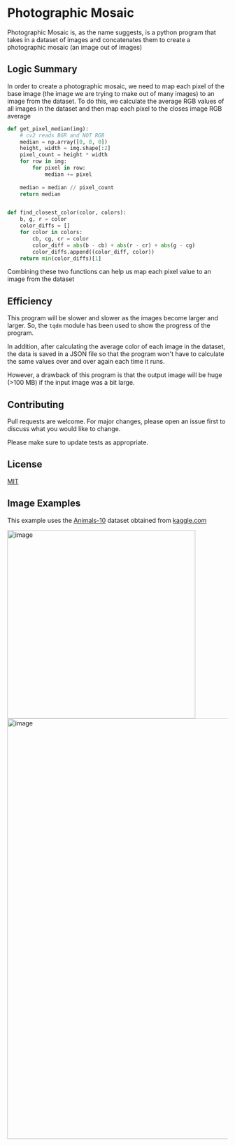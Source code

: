 # Photographic Mosaic

Photographic Mosaic is, as the name suggests, is a python program that takes in a dataset of images and concatenates them to create a photographic mosaic (an image out of images)
## Logic Summary
In order to create a photographic mosaic, we need to map each pixel of the base image (the image we are trying to make out of many images) to an image from the dataset. To do this, we calculate the average RGB values of all images in the dataset and then map each pixel to the closes image RGB average

```python
def get_pixel_median(img):
    # cv2 reads BGR and NOT RGB
    median = np.array([0, 0, 0])
    height, width = img.shape[:2]
    pixel_count = height * width
    for row in img:
        for pixel in row:
            median += pixel
    
    median = median // pixel_count
    return median


def find_closest_color(color, colors):
    b, g, r = color
    color_diffs = []
    for color in colors:
        cb, cg, cr = color
        color_diff = abs(b - cb) + abs(r - cr) + abs(g - cg)
        color_diffs.append((color_diff, color))
    return min(color_diffs)[1]
```

Combining these two functions can help us map each pixel value to an image from the dataset

## Efficiency
This program will be slower and slower as the images become larger and larger. So, the ```tqdm``` module has been used to show the progress of the program.

In addition, after calculating the average color of each image in the dataset, the data is saved in a JSON file so that the program won't have to calculate the same values over and over again each time it runs.

However, a drawback of this program is that the output image will be huge (>100 MB) if the input image was a bit large.


## Contributing
Pull requests are welcome. For major changes, please open an issue first to discuss what you would like to change.

Please make sure to update tests as appropriate.

## License
[MIT](https://choosealicense.com/licenses/mit/)

## Image Examples
This example uses the [Animals-10](https://www.kaggle.com/alessiocorrado99/animals10) dataset obtained from [kaggle.com](kaggle.com)

<img width="430" alt="image" src="https://user-images.githubusercontent.com/62020687/157481223-91ce8f33-af5e-4222-a283-8597ef0e08cc.png">
<img width="960" alt="image" src="https://user-images.githubusercontent.com/62020687/157481457-67ff4bb3-8e94-4bf5-8485-bf0b40782a57.png">
